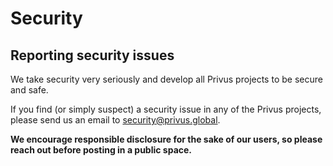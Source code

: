 # Security

## Reporting security issues

We take security very seriously and develop all Privus projects to be secure and safe.

If you find (or simply suspect) a security issue in any of the Privus projects, please send us an email to security@privus.global.

**We encourage responsible disclosure for the sake of our users, so please reach out before posting in a public space.**
